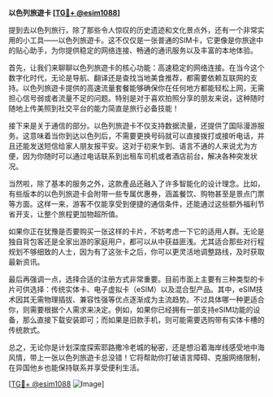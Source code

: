 **以色列旅遊卡 [[TG💪+ @esim1088](https://t.me/s/esim1088)]**

提到去以色列旅行，除了那些令人惊叹的历史遗迹和文化景点外，还有一个非常实用的小工具——以色列旅遊卡。这不仅仅是一张普通的SIM卡，它更像是你旅途中的贴心助手，为你提供稳定的网络连接、畅通的通讯服务以及丰富的本地体验。

首先，让我们来聊聊以色列旅遊卡的核心功能：高速稳定的网络连接。在当今这个数字化时代，无论是导航、翻译还是查找当地美食推荐，都需要依赖互联网的支持。以色列旅遊卡提供的高速流量套餐能够确保你在任何地方都能轻松上网，无需担心信号弱或者流量不足的问题。特别是对于喜欢拍照分享的朋友来说，这种随时随地上传美照到社交平台的能力简直是旅行必备技能！

接下来是关于通信的部分。以色列旅遊卡不仅支持数据流量，还提供了国际漫游服务。这意味着当你到达以色列后，不需要更换号码就可以直接拨打或接听电话，并且还能发送短信给家人朋友报平安。这对于初来乍到、语言不通的人来说尤为方便，因为你随时可以通过电话联系到出租车司机或者酒店前台，解决各种突发状况。

当然啦，除了基本的服务之外，这款產品还融入了许多智能化的设计理念。比如，有些版本的以色列旅遊卡会附带一些专属优惠券，涵盖餐饮、购物甚至是景点门票等方面。这样一来，游客不仅能享受到便捷的通信条件，还能通过这些额外福利节省开支，让整个旅程更加物超所值。

如果你正在犹豫是否要购买一张这样的卡片，不妨考虑一下它的适用人群。无论是独自背包客还是全家出游的家庭用户，都可以从中获益匪浅。尤其适合那些对行程规划不够细致的人士，因为有了这张卡之后，你可以更灵活地调整路线，及时获取最新资讯。

最后再强调一点，选择合适的注册方式非常重要。目前市面上主要有三种类型的卡片可供选择：传统实体卡、电子虚拟卡（eSIM）以及混合型产品。其中，eSIM技术因其无需物理插拔、兼容性强等优点逐渐成为主流趋势。不过具体哪一种更适合你，则需要根据个人需求来决定。例如，如果你已经拥有一部支持eSIM功能的设备，那么直接下载安装即可；而如果是旧款手机，则可能需要选购带有实体卡槽的传统款式。

总之，无论你是计划深度探索耶路撒冷老城的秘密，还是想沿着海岸线感受地中海风情，带上一张以色列旅遊卡总没错！它将帮助你打破语言障碍、克服网络限制，在异国他乡也能保持联系并享受便利生活。

[[TG💪+ @esim1088](https://t.me/s/esim1088) ![Image](https://i.postimg.cc/4NQfJmqS/Snipaste-2025-05-13-00-14-12.png)]